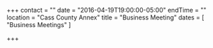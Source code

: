 +++
contact = ""
date = "2016-04-19T19:00:00-05:00"
endTime = ""
location = "Cass County Annex"
title = "Business Meeting"
dates = [ "Business Meetings" ]

+++

